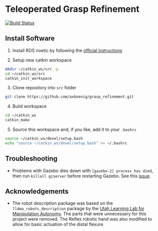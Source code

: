 # Teleoperated Grasp Refinement

[![Build Status](https://travis-ci.com/axkoenig/grasp_refinement.svg?token=KeJradpJgXCJqZfQ8pwB&branch=main)](https://travis-ci.com/axkoenig/grasp_refinement)

## Install Software 

1. Install ROS noetic by following the [official instructions](https://wiki.ros.org/noetic/Installation/Ubuntu)

2. Setup new catkin workspace

```bash
mkdir ~/catkin_ws/src -p
cd ~/catkin_ws/src
catkin_init_workspace
```

3. Clone repository into ```src``` folder

```bash
git clone https://github.com/axkoenig/grasp_refinement.git
```

4. Build workspace

```bash
cd ~/catkin_ws
catkin_make
```

5. Source this workspace and, if you like, add it to your ```.bashrc```

```bash
source ~/catkin_ws/devel/setup.bash
echo "source ~/catkin_ws/devel/setup.bash" >> ~/.bashrc
```

## Troubleshooting

- Problems with Gazebo dies down with ```[gazebo-2] process has died```, then run ```killall gzserver``` before restarting Gazebo. See this [issue](https://answers.gazebosim.org//question/4153/gazebo-crashes-immediately-using-roslaunch-after-installing-gazebo-ros-packages/).

## Acknowledgements

- The robot description package was based on the ```ll4ma_robots_description``` package by the [Utah Learning Lab for Manipulation Autonomy](https://bitbucket.org/robot-learning/ll4ma_robots_description/src/main/). The parts that were unnecessary for this project were removed. The Reflex robotic hand was also modified to allow for basic actuation of the distal flexure.